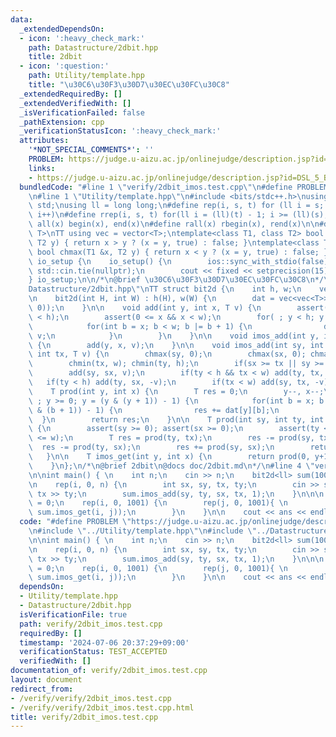 ```yaml
---
data:
  _extendedDependsOn:
  - icon: ':heavy_check_mark:'
    path: Datastructure/2dbit.hpp
    title: 2dbit
  - icon: ':question:'
    path: Utility/template.hpp
    title: "\u30C6\u30F3\u30D7\u30EC\u30FC\u30C8"
  _extendedRequiredBy: []
  _extendedVerifiedWith: []
  _isVerificationFailed: false
  _pathExtension: cpp
  _verificationStatusIcon: ':heavy_check_mark:'
  attributes:
    '*NOT_SPECIAL_COMMENTS*': ''
    PROBLEM: https://judge.u-aizu.ac.jp/onlinejudge/description.jsp?id=DSL_5_B&lang=ja
    links:
    - https://judge.u-aizu.ac.jp/onlinejudge/description.jsp?id=DSL_5_B&lang=ja
  bundledCode: "#line 1 \"verify/2dbit_imos.test.cpp\"\n#define PROBLEM \"https://judge.u-aizu.ac.jp/onlinejudge/description.jsp?id=DSL_5_B&lang=ja\"\
    \n#line 1 \"Utility/template.hpp\"\n#include <bits/stdc++.h>\nusing namespace\
    \ std;\nusing ll = long long;\n#define rep(i, s, t) for (ll i = s; i < (ll)(t);\
    \ i++)\n#define rrep(i, s, t) for(ll i = (ll)(t) - 1; i >= (ll)(s); i--)\n#define\
    \ all(x) begin(x), end(x)\n#define rall(x) rbegin(x), rend(x)\n\n#define TT template<typename\
    \ T>\nTT using vec = vector<T>;\ntemplate<class T1, class T2> bool chmin(T1 &x,\
    \ T2 y) { return x > y ? (x = y, true) : false; }\ntemplate<class T1, class T2>\
    \ bool chmax(T1 &x, T2 y) { return x < y ? (x = y, true) : false; }\n\nstruct\
    \ io_setup {\n    io_setup() {\n        ios::sync_with_stdio(false);\n       \
    \ std::cin.tie(nullptr);\n        cout << fixed << setprecision(15);\n    }\n\
    } io_setup;\n\n/*\n@brief \u30C6\u30F3\u30D7\u30EC\u30FC\u30C8\n*/\n#line 1 \"\
    Datastructure/2dbit.hpp\"\nTT struct bit2d {\n    int h, w;\n    vec<vec<T>> dat;\n\
    \n    bit2d(int H, int W) : h(H), w(W) {\n        dat = vec<vec<T>>(h, vec<T>(w,\
    \ 0));\n    }\n\n    void add(int y, int x, T v) {\n        assert(0 <= y && y\
    \ < h);\n        assert(0 <= x && x < w);\n        for( ; y < h; y |= y + 1) {\n\
    \            for(int b = x; b < w; b |= b + 1) {\n                dat[y][b] +=\
    \ v;\n            }\n        }\n    }\n\n    void imos_add(int y, int x, T v)\
    \ {\n        add(y, x, v);\n    }\n\n    void imos_add(int sy, int ty, int sx,\
    \ int tx, T v) {\n        chmax(sy, 0);\n        chmax(sx, 0); chmax(sy, 0);\n\
    \        chmin(tx, w); chmin(ty, h);\n        if(sx >= tx || sy >= ty) return;\n\
    \        add(sy, sx, v);\n        if(ty < h && tx < w) add(ty, tx, v);\n     \
    \   if(ty < h) add(ty, sx, -v);\n        if(tx < w) add(sy, tx, -v);\n    }\n\n\
    \    T prod(int y, int x) {\n        T res = 0;\n        y--, x--;\n        for(\
    \ ; y >= 0; y = (y & (y + 1)) - 1) {\n            for(int b = x; b >= 0; b = (b\
    \ & (b + 1)) - 1) {\n                res += dat[y][b];\n            }\n      \
    \  }\n        return res;\n    }\n\n    T prod(int sy, int ty, int sx, int tx)\
    \ {\n        assert(sy >= 0); assert(sx >= 0);\n        assert(ty <= h); assert(tx\
    \ <= w);\n        T res = prod(ty, tx);\n        res -= prod(sy, tx);\n      \
    \  res -= prod(ty, sx);\n        res += prod(sy, sx);\n        return res;\n \
    \   }\n\n    T imos_get(int y, int x) {\n        return prod(0, y+1, 0, x+1);\n\
    \    }\n};\n/*\n@brief 2dbit\n@docs doc/2dbit.md\n*/\n#line 4 \"verify/2dbit_imos.test.cpp\"\
    \n\nint main() { \n    int n;\n    cin >> n;\n    bit2d<ll> sum(1001, 1001);\n\
    \n    rep(i, 0, n) {\n        int sx, sy, tx, ty;\n        cin >> sx >> sy >>\
    \ tx >> ty;\n        sum.imos_add(sy, ty, sx, tx, 1);\n    }\n\n\n    int ans\
    \ = 0;\n    rep(i, 0, 1001) {\n        rep(j, 0, 1001){ \n            chmax(ans,\
    \ sum.imos_get(i, j));\n        }\n    }\n\n    cout << ans << endl;\n\n}\n"
  code: "#define PROBLEM \"https://judge.u-aizu.ac.jp/onlinejudge/description.jsp?id=DSL_5_B&lang=ja\"\
    \n#include \"../Utility/template.hpp\"\n#include \"../Datastructure/2dbit.hpp\"\
    \n\nint main() { \n    int n;\n    cin >> n;\n    bit2d<ll> sum(1001, 1001);\n\
    \n    rep(i, 0, n) {\n        int sx, sy, tx, ty;\n        cin >> sx >> sy >>\
    \ tx >> ty;\n        sum.imos_add(sy, ty, sx, tx, 1);\n    }\n\n\n    int ans\
    \ = 0;\n    rep(i, 0, 1001) {\n        rep(j, 0, 1001){ \n            chmax(ans,\
    \ sum.imos_get(i, j));\n        }\n    }\n\n    cout << ans << endl;\n\n}"
  dependsOn:
  - Utility/template.hpp
  - Datastructure/2dbit.hpp
  isVerificationFile: true
  path: verify/2dbit_imos.test.cpp
  requiredBy: []
  timestamp: '2024-07-06 20:37:29+09:00'
  verificationStatus: TEST_ACCEPTED
  verifiedWith: []
documentation_of: verify/2dbit_imos.test.cpp
layout: document
redirect_from:
- /verify/verify/2dbit_imos.test.cpp
- /verify/verify/2dbit_imos.test.cpp.html
title: verify/2dbit_imos.test.cpp
---
```

